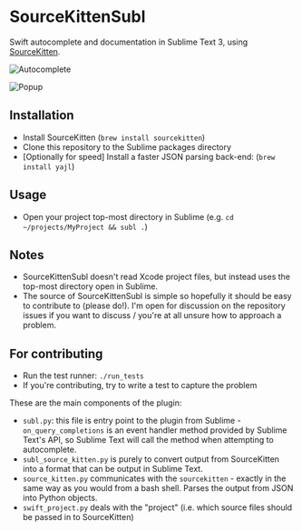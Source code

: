 # SourceKittenSubl

Swift autocomplete and documentation in Sublime Text 3, using [SourceKitten](https://github.com/jpsim/SourceKitten).

![Autocomplete](images/autocomplete.png#1)

![Popup](images/popup.png#1)

## Installation

- Install SourceKitten (`brew install sourcekitten`)
- Clone this repository to the Sublime packages directory
- [Optionally for speed] Install a faster JSON parsing back-end: (`brew install yajl`)

## Usage

- Open your project top-most directory in Sublime (e.g. `cd ~/projects/MyProject && subl .`)

## Notes

- SourceKittenSubl doesn't read Xcode project files, but instead uses the top-most directory open in Sublime.
- The source of SourceKittenSubl is simple so hopefully it should be easy to contribute to (please do!). I'm open for discussion on the repository issues if you want to discuss / you're at all unsure how to approach a problem.

## For contributing
- Run the test runner: `./run_tests`
- If you're contributing, try to write a test to capture the problem

These are the main components of the plugin:
- `subl.py`: this file is entry point to the plugin from Sublime - `on_query_completions` is an event handler method provided by Sublime Text's API, so Sublime Text will call the method when attempting to autocomplete.
- `subl_source_kitten.py` is purely to convert output from SourceKitten into a format that can be output in Sublime Text.
- `source_kitten.py` communicates with the `sourcekitten` - exactly in the same way as you would from a bash shell. Parses the output from JSON into Python objects.
- `swift_project.py` deals with the "project" (i.e. which source files should be passed in to SourceKitten)
